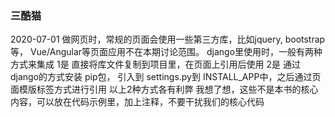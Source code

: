 ### 三酷猫 

2020-07-01
做网页时，常规的页面会使用一些第三方库，比如jquery, bootstrap 等， Vue/Angular等页面应用不在本期讨论范围。
django里使用时，一般有两种方式来集成
1是 直接将库文件复制到项目里，在页面上引用后使用
2是 通过django的方式安装 pip包， 引入到 settings.py到 INSTALL_APP中，之后通过页面模版标签方式进行引用
以上2种方式各有利弊
我想了想，这些不是本书的核心内容，可以放在代码示例里，加上注释，不要干扰我们的核心代码

